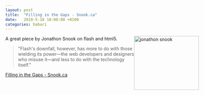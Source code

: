 ```yaml
---
layout: post
title:  "Filling in the Gaps - Snook.ca"
date:   2010-5-18 10:00:00 +0100
categories: habari
---
```

<p><img src="http://wnas.nl/user/files/hedcut_20100518012259.png" alt="jonathon snook" title="hedcut.png" border="0" width="202" height="169" style="float:right;margin-right:-100px" />A great piece by Jonathon Snook on flash and html5.</p>
<blockquote><p>"Flash's downfall, however, has more to do with those wielding its power—the web developers and designers who misuse it—and less to do with the technology itself."</p></blockquote><p><a href="http://snook.ca/archives/opinion/filling-in-the-gaps">Filling in the Gaps - Snook.ca</a></p>